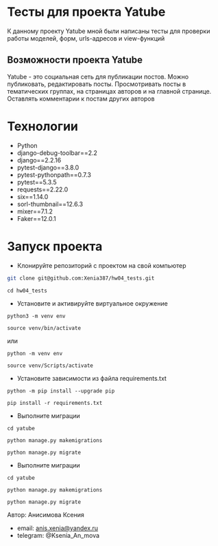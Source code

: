 # Тесты для проекта Yatube
К данному проекту Yatube мной были написаны тесты для проверки работы моделей, форм, urls-адресов и view-функций

## Возможности проекта Yatube
Yatube - это социальная сеть для публикации постов. Можно публиковать, редактировать посты. Просмотривать посты в тематических группах, на страницах авторов и на главной странице. Оставлять комментарии к постам других авторов

# Технологии
- Python
- django-debug-toolbar==2.2
- django==2.2.16
- pytest-django==3.8.0
- pytest-pythonpath==0.7.3
- pytest==5.3.5
- requests==2.22.0
- six==1.14.0
- sorl-thumbnail==12.6.3
- mixer==7.1.2
- Faker==12.0.1

# Запуск проекта

- Клонируйте репозиторий с проектом на свой компьютер
```bash
git clone git@github.com:Xenia387/hw04_tests.git
```

```
cd hw04_tests
```

- Установите и активируйте виртуальное окружение

```
python3 -m venv env
```

```
source venv/bin/activate
```

  или

```
python -m venv env
```

```
source venv/Scripts/activate
```

- Установите зависимости из файла requirements.txt

```
python -m pip install --upgrade pip
```

```
pip install -r requirements.txt
```

- Выполните миграции

```
cd yatube
```

```
python manage.py makemigrations
```

```
python manage.py migrate
```

- Выполните миграции

```
cd yatube
```

```
python manage.py makemigrations
```

```bash
python manage.py migrate
```

Автор: Анисимова Ксения
- email: anis.xenia@yandex.ru
- telegram: @Ksenia_An_mova
